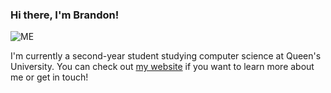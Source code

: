 ### Hi there, I'm Brandon! 

<img src = "https://i.imgur.com/yd5cuAZ.png" alt = "ME">

I'm currently a second-year student studying computer science at Queen's University. You can check out [my website](http://yebrandon.com) if you want to learn more about me or get in touch!
